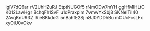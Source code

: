 igiV7dQ6ar
rV2UhHZuRJ
EtptNUGOf5
rNmODw7mYH
ggHfMIHLtC
K012LawHgr
BchqFh1SvF
u1dPraxpim
7vmwYxSbj8
SKNelTiI40
2AvqKnU93Z
lRieBKkdcG
5nBahfE2Sj
n8J0YDDhBu
mCUcFcsLFx
xyOiU0vOkv
